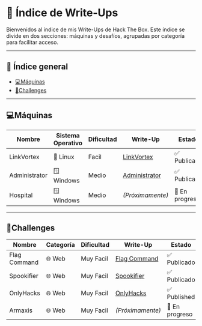 # 📂 Índice de Write-Ups

Bienvenidos al índice de mis Write-Ups de Hack The Box. 
Este índice se divide en dos secciones: máquinas y desafíos, agrupadas por categoría para facilitar acceso.

---

## 📑 Índice general
- [💻Máquinas](#máquinas)
- [🧩Challenges](#challenges)

---

## 💻Máquinas

| Nombre       | Sistema Operativo  | Dificultad | Write-Up                                                                                                       | Estado              |
|--------------|--------------------|------------|----------------------------------------------------------------------------------------------------------------|---------------------|
| LinkVortex   | 🐧 Linux           | Facil     | [LinkVortex](https://medium.com/@pablo13villalobos/hack-the-box-machine-linkvortex-walkthrough-es-761f4ef0d36e) | ✅ Publicado       |
| Administrator| 🪟 Windows         | Medio     | [Administrator](https://medium.com/@pablo13villalobos/hack-the-box-machine-administrator-walkthrough-es-c53794c9c05d) | ✅ Publicado |
| Hospital     | 🪟 Windows         | Medio     | *(Próximamente)*                                                                                                   | 🚧 En progreso  |

---

## 🧩Challenges

| Nombre       | Categoría | Dificultad | Write-Up                                                                                            | Estado                    |
|--------------|-----------|------------|-----------------------------------------------------------------------------------------------------|---------------------------|
| Flag Command | 🌐 Web    | Muy Facil  | [Flag Command](https://medium.com/@pablo13villalobos/hack-the-box-flag-command-walkthrough-es-4c4e26521d61) |    ✅ Publicado  |
| Spookifier   | 🌐 Web    | Muy Facil  | [Spookifier](https://medium.com/@pablo13villalobos/hack-the-box-spookifier-walkthrough-es-6c1fef95d1fe) |    ✅ Publicado      |
| OnlyHacks    | 🌐 Web    | Muy Facil  | [OnlyHacks](https://medium.com/@pablo13villalobos/hack-the-box-challenge-onlyhacks-walkthrough-es-b33ba8154703) | ✅ Published |
| Armaxis      | 🌐 Web    | Muy Facil  |   *(Próximamente)*                                                                                    |   🚧 En progreso       |
